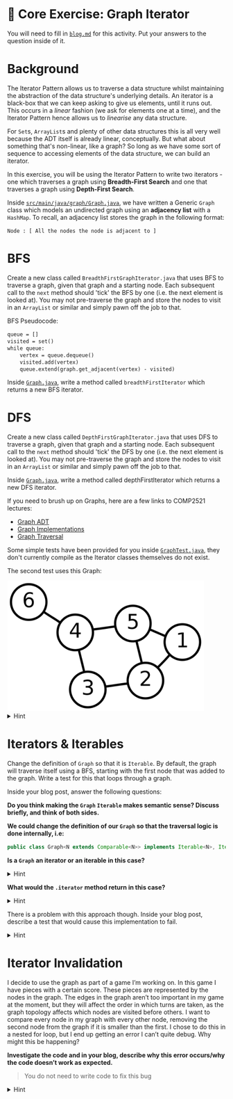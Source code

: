# 🔗 Core Exercise: Graph Iterator

You will need to fill in [`blog.md`](/blog.md) for this activity. Put your answers to the question inside of it.

# Background

The Iterator Pattern allows us to traverse a data structure whilst maintaining the abstraction of the data structure's underlying details. An iterator is a black-box that we can keep asking to give us elements, until it runs out. This occurs in a _linear_ fashion (we ask for elements one at a time), and the Iterator Pattern hence allows us to _linearise_ any data structure.

For `Set`s, `ArrayList`s and plenty of other data structures this is all very well because the ADT itself is already linear, conceptually. But what about something that's non-linear, like a graph? So long as we have some sort of sequence to accessing elements of the data structure, we can build an iterator.

In this exercise, you will be using the Iterator Pattern to write two iterators - one which traverses a graph using **Breadth-First Search** and one that traverses a graph using **Depth-First Search**.

Inside [`src/main/java/graph/Graph.java`](/src/main/java/graph/Graph.java), we have written a Generic `Graph` class which models an undirected graph using an **adjacency list** with a `HashMap`. To recall, an adjacency list stores the graph in the following format:

```
Node : [ All the nodes the node is adjacent to ]
```

# BFS

Create a new class called `BreadthFirstGraphIterator.java` that uses BFS to traverse a graph, given that graph and a starting node. Each subsequent call to the `next` method should 'tick' the BFS by one (i.e. the next element is looked at). You may not pre-traverse the graph and store the nodes to visit in an `ArrayList` or similar and simply pawn off the job to that.

BFS Pseudocode:

```
queue = []
visited = set()
while queue:
    vertex = queue.dequeue()
    visited.add(vertex)
    queue.extend(graph.get_adjacent(vertex) - visited)
```

Inside [`Graph.java`](/src/main/java/graph/Graph.java), write a method called `breadthFirstIterator` which returns a new BFS iterator.

# DFS

Create a new class called `DepthFirstGraphIterator.java` that uses DFS to traverse a graph, given that graph and a starting node. Each subsequent call to the `next` method should 'tick' the DFS by one (i.e. the next element is looked at). You may not pre-traverse the graph and store the nodes to visit in an `ArrayList` or similar and simply pawn off the job to that.

Inside [`Graph.java`](/src/main/java/graph/Graph.java), write a method called depthFirstIterator which returns a new DFS iterator.

If you need to brush up on Graphs, here are a few links to COMP2521 lectures:

- [Graph ADT](https://youtu.be/4s_3uirIGM8?si=YZIQBiev6PeUSs5V)
- [Graph Implementations](https://youtu.be/2hbR-aez1E4?si=SjRyidntyi5GpEMH)
- [Graph Traversal](https://youtu.be/DzdztZboQ6w?si=HmuvOfv260pVZRVI)

Some simple tests have been provided for you inside [`GraphTest.java`](/src/test/java/graph/GraphTest.java), they don't currently compile as the Iterator classes themselves do not exist.

The second test uses this Graph:

<img src="../images/Graph.png" height="300px"/>

<details>
  <summary>Hint</summary>
  <ul>
    <li>You will not be able to use recursion to do the DFS.</li>
    <li>
      Java provides collections which will help you with the implementation of
      the algorithm.
    </li>
  </ul>
</details>

# Iterators & Iterables

Change the definition of `Graph` so that it is `Iterable`. By default, the graph will traverse itself using a BFS, starting with the first node that was added to the graph. Write a test for this that loops through a graph.

Inside your blog post, answer the following questions:

**Do you think making the `Graph` `Iterable` makes semantic sense? Discuss briefly, and think of both sides.**

**We could change the definition of our `Graph` so that the traversal logic is done internally, i.e:**

```java
public class Graph<N extends Comparable<N>> implements Iterable<N>, Iterator<N>
```

**Is a `Graph` an iterator or an iterable in this case?**

<details>
  <summary>Hint</summary>
  <ul>
    <li>Would I be able to set the graph to a variable of type Iterable? <code>(Iterable&ltN&gt)</code></li>
    <li>
      Would I be able to set the graph to a variable of type Iterator? <code>(Iterator&ltN&gt)</code>
    </li>
  </ul>
</details>

**What would the `.iterator` method return in this case?**

<details>
  <summary>Hint</summary>
  <ul>
    <li>
      If the graph is its own iterator since it
      <code>implements Iterator</code>, then what might the method that returns
      a graph iterator actually give us?
    </li>
  </ul>
</details>

There is a problem with this approach though. Inside your blog post, describe a test that would cause this implementation to fail.

<details>
  <summary>Hint</summary>
  <ul>
    <li>
      If a data structure can give us an iterator, then each time we request
      one, we should get an independent iterator. If the iterators weren’t
      independent, then think of an example of some code that wouldn’t work the
      way we expect it to, if we are assuming the iterators are independent.
    </li>
  </ul>
</details>

# Iterator Invalidation

I decide to use the graph as part of a game I’m working on. In this game I have pieces with a certain score. These pieces are represented by the nodes in the graph. The edges in the graph aren’t too important in my game at the moment, but they will affect the order in which turns are taken, as the graph topology affects which nodes are visited before others. I want to compare every node in my graph with every other node, removing the second node from the graph if it is smaller than the first. I chose to do this in a nested for loop, but I end up getting an error I can’t quite debug. Why might this be happening?

**Investigate the code and in your blog, describe why this error occurs/why the code doesn’t work as expected.**

> You do not need to write code to fix this bug

<details>
  <summary>Hint</summary>
  <ul>
    <li>
      If you’re not sure why the error occurs or why the code doesn't work as
      expected, try running the <code>listInvalidation()</code> method instead.
      This works very similarly to the graph example, but java spits out a
      specific error. Google this error to get a better idea of what the problem
      with the <code>graphInvalidation()</code> method is
    </li>
  </ul>
</details>
